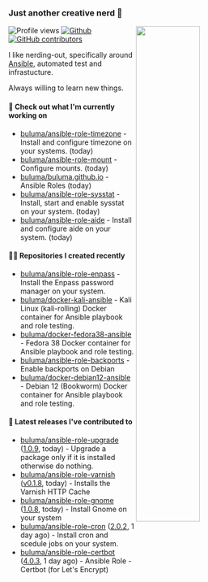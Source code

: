 ### Just another creative nerd 👋


![Profile views](https://gpvc.arturio.dev/buluma) <a href="https://gitstats.me/buluma">
  <img align="right" src="https://github-readme-stats.vercel.app/api?username=buluma&theme=gotham&show_icons=true" width="50%"/>
</a>
[![Github](https://img.shields.io/badge/-buluma-black?style=flat&labelColor=black&logo=github&logoColor=white&include_all_commits=true&count_private=true)](https://gitstats.me/buluma)
[![GitHub contributors](https://img.shields.io/github/contributors/buluma/badges.svg)](https://GitHub.com/buluma/badges/graphs/contributors/)

I like nerding-out, specifically around [Ansible](https://github.com/ansible/ansible), automated test and infrastucture.

Always willing to learn new things.

#### 👷 Check out what I'm currently working on

- [buluma/ansible-role-timezone](https://github.com/buluma/ansible-role-timezone) - Install and configure timezone on your systems. (today)
- [buluma/ansible-role-mount](https://github.com/buluma/ansible-role-mount) - Configure mounts. (today)
- [buluma/buluma.github.io](https://github.com/buluma/buluma.github.io) - Ansible Roles (today)
- [buluma/ansible-role-sysstat](https://github.com/buluma/ansible-role-sysstat) - Install, start and enable sysstat on your system. (today)
- [buluma/ansible-role-aide](https://github.com/buluma/ansible-role-aide) - Install and configure aide on your system. (today)

#### 👨‍💻 Repositories I created recently

- [buluma/ansible-role-enpass](https://github.com/buluma/ansible-role-enpass) - Install the Enpass password manager on your system.
- [buluma/docker-kali-ansible](https://github.com/buluma/docker-kali-ansible) - Kali Linux (kali-rolling) Docker container for Ansible playbook and role testing. 
- [buluma/docker-fedora38-ansible](https://github.com/buluma/docker-fedora38-ansible) - Fedora 38 Docker container for Ansible playbook and role testing.
- [buluma/ansible-role-backports](https://github.com/buluma/ansible-role-backports) - Enable backports on Debian
- [buluma/docker-debian12-ansible](https://github.com/buluma/docker-debian12-ansible) - Debian 12 (Bookworm) Docker container for Ansible playbook and role testing.

#### 🚀 Latest releases I've contributed to

- [buluma/ansible-role-upgrade](https://github.com/buluma/ansible-role-upgrade) ([1.0.9](https://github.com/buluma/ansible-role-upgrade/releases/tag/1.0.9), today) - Upgrade a package only if it is installed otherwise do nothing.
- [buluma/ansible-role-varnish](https://github.com/buluma/ansible-role-varnish) ([v0.1.8](https://github.com/buluma/ansible-role-varnish/releases/tag/v0.1.8), today) - Installs the Varnish HTTP Cache
- [buluma/ansible-role-gnome](https://github.com/buluma/ansible-role-gnome) ([1.0.8](https://github.com/buluma/ansible-role-gnome/releases/tag/1.0.8), today) - Install Gnome on your system
- [buluma/ansible-role-cron](https://github.com/buluma/ansible-role-cron) ([2.0.2](https://github.com/buluma/ansible-role-cron/releases/tag/2.0.2), 1 day ago) - Install cron and scedule jobs on your system.
- [buluma/ansible-role-certbot](https://github.com/buluma/ansible-role-certbot) ([4.0.3](https://github.com/buluma/ansible-role-certbot/releases/tag/4.0.3), 1 day ago) - Ansible Role - Certbot (for Let&#39;s Encrypt)


